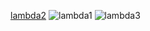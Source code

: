 [lambda2](https://github.com/Tanishab17/AWS-Serverless-Blog-Platform/assets/100562690/6e590ed4-170b-4404-9a7d-ad9e0f449684)
![lambda1](https://github.com/Tanishab17/AWS-Serverless-Blog-Platform/assets/100562690/e8da02ff-5223-4b8c-bbfe-4ab4663f8a0e)
![lambda3](https://github.com/Tanishab17/AWS-Serverless-Blog-Platform/assets/100562690/bf949550-d89d-4572-a6c8-325744a825c5)

